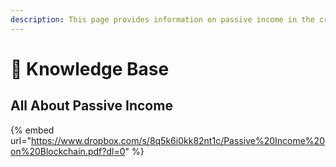 ```yaml
---
description: This page provides information on passive income in the cryptocurrency space.
---
```


# 🧠 Knowledge Base

## All About Passive Income

{% embed url="https://www.dropbox.com/s/8q5k6i0kk82nt1c/Passive%20Income%20on%20Blockchain.pdf?dl=0" %}

